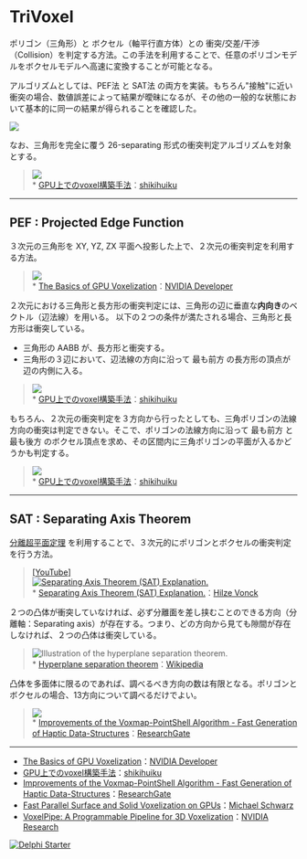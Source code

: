 ﻿# TriVoxel
ポリゴン（三角形）と ボクセル（軸平行直方体）との 衝突/交差/干渉（Collision）を判定する方法。この手法を利用することで、任意のポリゴンモデルをボクセルモデルへ高速に変換することが可能となる。

アルゴリズムとしては、PEF法 と SAT法 の両方を実装。もちろん"接触"に近い衝突の場合、数値誤差によって結果が曖昧になるが、その他の一般的な状態において基本的に同一の結果が得られることを確認した。

![](https://media.githubusercontent.com/media/LUXOPHIA/TriVoxel/master/--------/_SCREENSHOT/TriVoxel.png)

なお、三角形を完全に覆う 26-separating 形式の衝突判定アルゴリズムを対象とする。
> ![](https://shikihuiku.files.wordpress.com/2012/08/voxel_cross_tri_voxelize.png)  
> \* [GPU上でのvoxel構築手法](https://shikihuiku.wordpress.com/2012/08/02/gpu上でのvoxel構築手法/)：[shikihuiku](https://shikihuiku.wordpress.com)

----

## PEF : Projected Edge Function
３次元の三角形を XY, YZ, ZX 平面へ投影した上で、２次元の衝突判定を利用する方法。
> ![](https://developer.nvidia.com/sites/default/files/akamai/gameworks/images/Voxelization/Voxelization_blog_fig_5.png)  
> \* [The Basics of GPU Voxelization](https://developer.nvidia.com/content/basics-gpu-voxelization)：[NVIDIA Developer](https://developer.nvidia.com)

２次元における三角形と長方形の衝突判定には、三角形の辺に垂直な**内向き**のベクトル（辺法線）を用いる。
以下の２つの条件が満たされる場合、三角形と長方形は衝突している。

* 三角形の AABB が、長方形と衝突する。
* 三角形の３辺において、辺法線の方向に沿って 最も前方 の長方形の頂点が辺の内側に入る。

> ![](https://shikihuiku.files.wordpress.com/2012/08/voxel_cross_tri.png)  
> \* [GPU上でのvoxel構築手法](https://shikihuiku.wordpress.com/2012/08/02/gpu上でのvoxel構築手法/)：[shikihuiku](https://shikihuiku.wordpress.com)

もちろん、２次元の衝突判定を３方向から行ったとしても、三角ポリゴンの法線方向の衝突は判定できない。そこで、ポリゴンの法線方向に沿って 最も前方 と 最も後方 のボクセル頂点を求め、その区間内に三角ポリゴンの平面が入るかどうかも判定する。
> ![](https://shikihuiku.files.wordpress.com/2012/08/voxel_cross_plane1.png)  
> \* [GPU上でのvoxel構築手法](https://shikihuiku.wordpress.com/2012/08/02/gpu上でのvoxel構築手法/)：[shikihuiku](https://shikihuiku.wordpress.com)

----

## SAT : Separating Axis Theorem
[分離超平面定理](https://ja.wikipedia.org/wiki/分離超平面定理) を利用することで、３次元的にポリゴンとボクセルの衝突判定を行う方法。
> [[YouTube]](https://www.youtube.com)  
> [![Separating Axis Theorem (SAT) Explanation.](http://img.youtube.com/vi/Ap5eBYKlGDo/maxresdefault.jpg)](https://youtu.be/Ap5eBYKlGDo)  
> \* [Separating Axis Theorem (SAT) Explanation.](https://youtu.be/Ap5eBYKlGDo)：[Hilze Vonck](https://www.youtube.com/channel/UC8C7ncaMYnXyu-pRU0S9FLg)

２つの凸体が衝突していなければ、必ず分離面を差し挟むことのできる方向（分離軸：Separating axis）が存在する。つまり、どの方向から見ても隙間が存在しなければ、２つの凸体は衝突している。
> ![Illustration of the hyperplane separation theorem.](https://upload.wikimedia.org/wikipedia/commons/9/9b/Separating_axis_theorem2008.png)  
> \* [Hyperplane separation theorem](https://en.wikipedia.org/wiki/Hyperplane_separation_theorem)：[Wikipedia](https://en.wikipedia.org)

凸体を多面体に限るのであれば、調べるべき方向の数は有限となる。ポリゴンとボクセルの場合、13方向について調べるだけでよい。
> ![](https://www.researchgate.net/profile/Carsten_Preusche/publication/224990152/figure/fig2/AS:302767072661505@1449196703470/Figure-3-Collision-detection-between-triangle-and-voxel-using-the-Separating-Axis.png)  
> \* [Improvements of the Voxmap-PointShell Algorithm - Fast Generation of Haptic Data-Structures](https://www.researchgate.net/publication/224990152_Improvements_of_the_Voxmap-PointShell_Algorithm_-_Fast_Generation_of_Haptic_Data-Structures)：[ResearchGate](https://www.researchgate.net)

----

* [The Basics of GPU Voxelization](https://developer.nvidia.com/content/basics-gpu-voxelization)：[NVIDIA Developer](https://developer.nvidia.com)
* [GPU上でのvoxel構築手法](https://shikihuiku.wordpress.com/2012/08/02/gpu上でのvoxel構築手法/)：[shikihuiku](https://shikihuiku.wordpress.com)
* [Improvements of the Voxmap-PointShell Algorithm - Fast Generation of Haptic Data-Structures](https://www.researchgate.net/publication/224990152_Improvements_of_the_Voxmap-PointShell_Algorithm_-_Fast_Generation_of_Haptic_Data-Structures)：[ResearchGate](https://www.researchgate.net)
* [Fast Parallel Surface and Solid Voxelization on GPUs](http://research.michael-schwarz.com/publ/files/vox-siga10.pdf)：[Michael Schwarz](http://research.michael-schwarz.com)
* [VoxelPipe: A Programmable Pipeline for 3D Voxelization](http://research.nvidia.com/publication/voxelpipe-programmable-pipeline-3d-voxelization)：[NVIDIA Research](https://www.nvidia.com/en-us/research/)

[![Delphi Starter](http://img.en25.com/EloquaImages/clients/Embarcadero/%7B063f1eec-64a6-4c19-840f-9b59d407c914%7D_dx-starter-bn159.png)](https://www.embarcadero.com/jp/products/delphi/starter)
